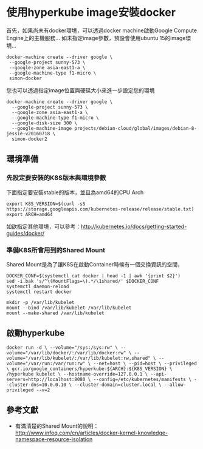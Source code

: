 # 使用hyperkube image安裝docker


首先，如果尚未有docker環境，可以透過docker machine啟動Google Compute Engine上的主機服務... 如未指定image參數，預設會使用ubuntu 15的image環境...

```
docker-machine create --driver google \
 --google-project sunny-573 \
 --google-zone asia-east1-a \
 --google-machine-type f1-micro \
 simon-docker
```

您也可以透過指定image位置與硬碟大小來進一步設定您的環境

```
docker-machine create --driver google \ 
  --google-project sunny-573 \
  --google-zone asia-east1-a \
  --google-machine-type f1-micro \
  --google-disk-size 300 \
  --google-machine-image projects/debian-cloud/global/images/debian-8-jessie-v20160718 \
  simon-docker2
```

## 環境準備

### 先設定要安裝的K8S版本與環境參數

下面指定要安裝stable的版本，並且為amd64的CPU Arch

```
export K8S_VERSION=$(curl -sS https://storage.googleapis.com/kubernetes-release/release/stable.txt)
export ARCH=amd64
```

如欲指定其他環境，可以參考：http://kubernetes.io/docs/getting-started-guides/docker/

### 準備K8S所會用到的Shared Mount

Shared Mount是為了讓K8S在啟動Container時候有一個交換資訊的空間，

```
DOCKER_CONF=$(systemctl cat docker | head -1 | awk '{print $2}') 
sed -i.bak 's/^\(MountFlags=\).*/\1shared/' $DOCKER_CONF 
systemctl daemon-reload 
systemctl restart docker

mkdir -p /var/lib/kubelet 
mount --bind /var/lib/kubelet /var/lib/kubelet 
mount --make-shared /var/lib/kubelet
```

## 啟動hyperkube

```
docker run -d \ --volume="/sys:/sys:rw" \ --volume="/var/lib/docker/:/var/lib/docker:rw" \ --volume="/var/lib/kubelet/:/var/lib/kubelet:rw,shared" \ --volume="/var/run:/var/run:rw" \ --net=host \ --pid=host \ --privileged \ gcr.io/google_containers/hyperkube-${ARCH}:${K8S_VERSION} \ /hyperkube kubelet \ --hostname-override=127.0.0.1 \ --api-servers=http://localhost:8080 \ --config=/etc/kubernetes/manifests \ --cluster-dns=10.0.0.10 \ --cluster-domain=cluster.local \ --allow-privileged --v=2
```

## 參考文獻

* 有滿清楚的Shared Mount的說明：http://www.infoq.com/cn/articles/docker-kernel-knowledge-namespace-resource-isolation
